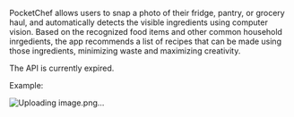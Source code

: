 PocketChef allows users to snap a photo of their fridge, pantry, or grocery haul, and automatically detects the visible ingredients using computer vision. Based on the recognized food items and other common household inrgedients, the app recommends a list of recipes that can be made using those ingredients, minimizing waste and maximizing creativity.

The API is currently expired.

Example:

![Uploading image.png…]()

